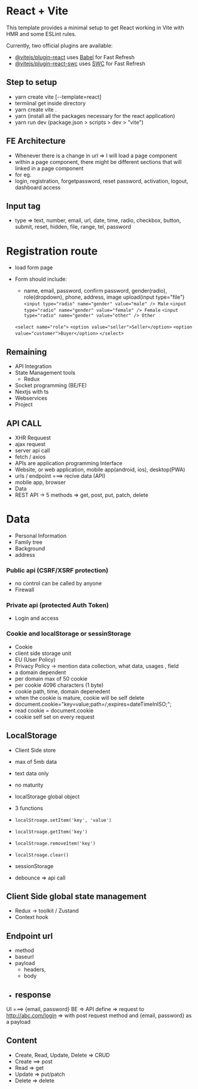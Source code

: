 # React + Vite

This template provides a minimal setup to get React working in Vite with HMR and some ESLint rules.

Currently, two official plugins are available:

- [@vitejs/plugin-react](https://github.com/vitejs/vite-plugin-react/blob/main/packages/plugin-react/README.md) uses [Babel](https://babeljs.io/) for Fast Refresh
- [@vitejs/plugin-react-swc](https://github.com/vitejs/vite-plugin-react-swc) uses [SWC](https://swc.rs/) for Fast Refresh

## Step to setup

- yarn create vite <folder> [--template=react]
- termiinal get inside directory
- yarn create vite .
- yarn (install all the packages necessary for the react application)
- yarn run dev (package.json > scripts > dev > "vite")

## FE Architecture

- Whenever there is a change in url => I will load a page component
- within a page component, there might be different sections that will linked in a page component
- for eg.
- login, registration, forgetpassword, reset password, activation, logout, dashboard access

## Input tag

- type => text, number, email, url, date, time, radio, checkbox, button, submit, reset, hidden, file, range, tel, password

# Registration route

- load form page
- Form should include:

  - name, email, password, confirm password, gender(radio), role(dropdown), phone, address, image upload(input type="file")
    `<input type="radio" name="gender" value="male" /> Male`
    `<input type="radio" name="gender" value="female" /> Female`
    `<input type="radio" name="gender" value="other" /> Other`

  `<select name="role">`
  `<option value="seller">Seller</option>`
  `<option value="customer">Buyer</option>`
  `</select>`

## Remaining

- API Integration
- State Management tools
  - Redux
- Socket programming (BE/FE)
- Nextjs with ts
- Webservices
- Project

## API CALL

- XHR Requuest
- ajax request
- server api call
- fetch / axios
- APIs are application programming Interface
- Website, or web application, mobile app(android, ios), desktop(PWA)
- urls / endpoint ===> recive data (API)
- mobile app, browser
- Data
- REST API -> 5 methods => get, post, put, patch, delete

# Data

- Personal Information
- Family tree
- Background
- address

### Public api (CSRF/XSRF protection)

- no control can be called by anyone
- Firewall

### Private api (protected Auth Token)

- Login and access

### Cookie and localStorage or sessinStorage

- Cookie
- client side storage unit
- EU (User Policy)
- Privacy Policy -> mention data collection, what data, usages , field
- a domain dependent
- per domain max of 50 cookie
- per cookie 4096 characters (1 byte)
- cookie path, time, domain depenedent
- when the cookie is mature, cookie will be self delete
- document.cookie="key=value;path=/;expires=dateTimeInISO;";
- read cookie = document.cookie
- cookie self set on every request

## LocalStorage

- Client Side store
- max of 5mb data
- text data only
- no maturity
- localStorage global object
- 3 functions
- `localStroage.setItem('key', 'value')`
- `localStroage.getItem('key')`
- `localStroage.removeItem('key')`
- `localStroage.clear()`
- sessionStorage

- debounce => api call

## Client Side global state management

- Redux -> toolkit / Zustand
- Context hook

## Endpoint url

- method
- baseurl
- payload
  - headers,
  - body
- response
  -

UI ===> {email, password}
BE => API define
=> request to http://abc.com/login => with post request method and {email, password} as a payload

## Content

- Create, Read, Update, Delete => CRUD
- Create ==> post
- Read => get
- Update => put/patch
- Delete => delete
